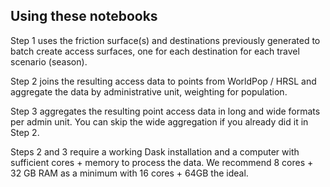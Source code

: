 ## Using these notebooks

Step 1 uses the friction surface(s) and destinations previously generated to batch create access surfaces, one for each destination for each travel scenario (season).

Step 2 joins the resulting access data to points from WorldPop / HRSL and aggregate the data by administrative unit, weighting for population.

Step 3 aggregates the resulting point access data in long and wide formats per admin unit. You can skip the wide aggregation if you already did it in Step 2.

Steps 2 and 3 require a working Dask installation and a computer with sufficient cores + memory to process the data. We recommend 8 cores + 32 GB RAM as a minimum with 16 cores + 64GB the ideal.
